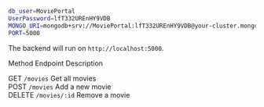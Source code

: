 
```sh
db_user=MoviePortal
UserPassword=lfT332UREnHY9VDB
MONGO_URI=mongodb+srv://MoviePortal:lfT332UREnHY9VDB@your-cluster.mongodb.net/moviesDB?retryWrites=true&w=majority
PORT=5000
```


The backend will run on `http://localhost:5000`.  

Method   Endpoint     Description                 

 GET    `/movies`       Get all movies             
 POST   `/movies`       Add a new movie            
 DELETE `/movies/:id`   Remove a movie             

